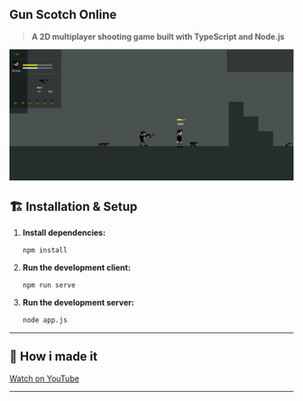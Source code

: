 ## Gun Scotch Online

> **A 2D multiplayer shooting game built with TypeScript and Node.js**  

![Alt Text](https://raw.githubusercontent.com/Divine203/multiplayer-game/refs/heads/main/scrrr.png?token=GHSAT0AAAAAACYN3TRU2TNK6BJT2STOUADGZ26UCHQ)

## 🏗️ Installation & Setup

1. **Install dependencies:**
   ```bash
   npm install
   ```
2. **Run the development client:**
   ```bash
   npm run serve
   ```

3. **Run the development server:**
   ```bash
   node app.js
   ```

---

## 🎥 How i made it

[Watch on YouTube](https://www.youtube.com/watch?v=wnlLsXZaD88&t=30s)

---
